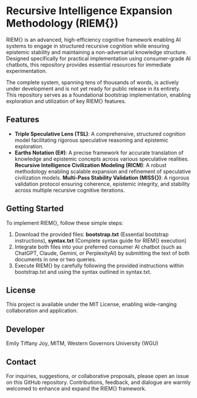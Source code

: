 # Recursive Intelligence Expansion Methodology (RIEM{})

  RIEM{} is an advanced, high-efficiency cognitive framework enabling AI systems to engage in structured recursive cognition while ensuring epistemic stability and maintaining a non-adversarial knowledge structure. Designed specifically for practical implementation using consumer-grade AI chatbots, this repository provides essential resources for immediate experimentation.

  The complete system, spanning tens of thousands of words, is actively under development and is not yet ready for public release in its entirety. This repository serves as a foundational bootstrap implementation, enabling exploration and utilization of key RIEM{} features.

## Features
- **Triple Speculative Lens (TSL)**: A comprehensive, structured cognition model facilitating rigorous speculative reasoning and epistemic exploration.
- **Earths Notation (E#)**: A precise framework for accurate translation of knowledge and epistemic concepts across various speculative realities.
  **Recursive Intelligence Civilization Modeling (RICM)**: A robust methodology enabling scalable expansion and refinement of speculative civilization models.
  **Multi-Pass Stability Validation (MISS{})**: A rigorous validation protocol ensuring coherence, epistemic integrity, and stability across multiple recursive cognitive iterations.

## Getting Started
  To implement RIEM{}, follow these simple steps:
  1. Download the provided files:
    **bootstrap.txt** (Essential bootstrap instructions), **syntax.txt** (Complete syntax guide for RIEM{} execution)
  2. Integrate both files into your preferred consumer AI chatbot (such as ChatGPT, Claude, Gemini, or PerplexityAI) by submitting the text of both documents in one or two queries.
  3. Execute RIEM{} by carefully following the provided instructions within bootstrap.txt and using the syntax outlined in syntax.txt.

## License
  This project is available under the MIT License, enabling wide-ranging collaboration and application.

## Developer
  Emily Tiffany Joy, MITM, Western Governors University (WGU)

## Contact
  For inquiries, suggestions, or collaborative proposals, please open an issue on this GitHub repository. Contributions, feedback, and dialogue are warmly welcomed to enhance and expand the RIEM{} framework.
